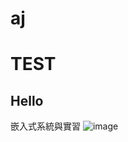 # aj

# TEST


## Hello
嵌入式系統與實習
![image](https://user-images.githubusercontent.com/89329457/130347960-1f0f655a-2ead-4be4-95e5-c4a72f998b7c.png)
